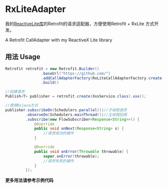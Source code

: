# RxLiteAdapter
我的[ReactiveLite库](https://github.com/maxwell-nc/ReactiveLite)的Retrofit的请求适配器，方便使用Retrofit + RxLite 方式开发。

A Retrofit CallAdapter with my ReactiveX Lite library

## 用法 Usage

```java
Retrofit retrofit = new Retrofit.Builder()
                .baseUrl("https://github.com/")
                .addCallAdapterFactory(RxLiteCallAdapterFactory.create())//设置Adapter工厂
                .build()

//创建请求
Publish<T> publisher = retrofit.create(XxxService.class).xxx();

//使用Rxjava方式
publisher.subscribeOn(Schedulers.parallel())//子线程请求
         .observeOn(Schedulers.mainThread())//主线程回调
         .subscribe(new FlowSubscriber<Response<String>>() {
             @Override
             public void onNext(Response<String> s) {
                 //请求成功的操作
             }

             @Override
             public void onError(Throwable throwable) {
                 super.onError(throwable);
                 //请求失败的操作
             }
         });

```

**更多用法请参考示例代码**